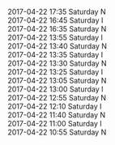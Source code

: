 2017-04-22 17:35 Saturday  N  
2017-04-22 16:45 Saturday  I  
2017-04-22 16:35 Saturday  N  
2017-04-22 13:55 Saturday  I  
2017-04-22 13:40 Saturday  N  
2017-04-22 13:35 Saturday  I  
2017-04-22 13:30 Saturday  N  
2017-04-22 13:25 Saturday  I  
2017-04-22 13:05 Saturday  N  
2017-04-22 13:00 Saturday  I  
2017-04-22 12:55 Saturday  N  
2017-04-22 12:10 Saturday  I  
2017-04-22 11:40 Saturday  N  
2017-04-22 11:00 Saturday  I  
2017-04-22 10:55 Saturday  N  
